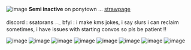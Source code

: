 ![image](https://64.media.tumblr.com/2a3da1602f918c2d579e590ca9188264/a9c1c1861b86c1fe-28/s2048x3072/d07a8439d22db2370824ebeabde4464cafc4af24.pnj)
   **Semi inactive** on ponytown  ...  [strawpage](https://straw.page/make?id=darlingenigma)
   
   discord : ssatorans 𓂃  bfyi : i make kms jokes, i say slurs i can reclaim sometimes, i have issues with starting convos so pls be patient !!


![image](https://64.media.tumblr.com/3b96208a6dde8bfa398ce90d1f6f60c5/562bc653002dd72e-e9/s100x200/81a252ed8241be8f44348c27e8b9fb82cd72dee7.gifv) ![image](https://64.media.tumblr.com/4532f6d272e6258feef218b75fff7f4f/ac4089a406d8046b-b5/s100x200/b5c00f63e9c67722fd4dffba888fd04c5b7c301c.gifv) ![image](https://64.media.tumblr.com/51053252fb34e65763c8955cf90f410a/4563b7e1e7a264b5-45/s100x200/8b5b80affec1f31e4c6291bb74d34cbb60de65c1.gifv) ![image](https://64.media.tumblr.com/7decdb319e9da5a9c12fd254a68e1aae/1d53748db1abb6fd-76/s100x200/72fa4969d8973c84b9e2797d74c1152ff4fde198.gifv) ![image](https://64.media.tumblr.com/e52e6f162c3df16417b4f958049dfe99/b00b53c79d3e84e3-20/s100x200/076dc41f38de7cb7b7322b58658240168cc1985e.gifv) ![image](https://64.media.tumblr.com/0fa4846c9112719ceafbefab65336a7d/82001386e073b2d8-21/s100x200/6b232e82e0707380fcb755e8bd803e4ae0c157a7.gifv) ![image](https://64.media.tumblr.com/83c2f3d6da56dc51c59b3a4cff4fe027/66d1038a59e86dd8-e7/s250x400/c214e37b1caa341930dc37bbbcc6cc43f642f07e.pnj) ![image](https://64.media.tumblr.com/d7fd2a96f91047f2acc787f4a7dbeb5a/2b68231b9232bf2f-66/s100x200/60e262a0feed78e6b0fe85491c307e7cf28ee8d7.gifv) 

